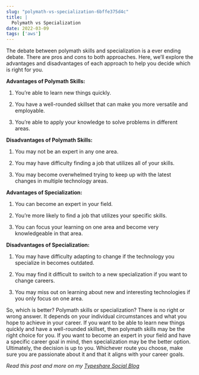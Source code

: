 ```yaml
---
slug: "polymath-vs-specialization-6bffe375d4c"
title: |
  Polymath vs Specialization
date: 2022-03-09
tags: ['aws']
---
```


The debate between polymath skills and specialization is a ever ending debate. There are pros and cons to both approaches. Here, we’ll explore the advantages and disadvantages of each approach to help you decide which is right for you.

<!-- more -->




**Advantages of Polymath Skills:**


1. You’re able to learn new things quickly.


2. You have a well-rounded skillset that can make you more versatile and employable.


3. You’re able to apply your knowledge to solve problems in different areas.


**Disadvantages of Polymath Skills:**


1. You may not be an expert in any one area.


2. You may have difficulty finding a job that utilizes all of your skills.


3. You may become overwhelmed trying to keep up with the latest changes in multiple technology areas.


**Advantages of Specialization:**


1. You can become an expert in your field.


2. You’re more likely to find a job that utilizes your specific skills.


3. You can focus your learning on one area and become very knowledgeable in that area.


**Disadvantages of Specialization:**


1. You may have difficulty adapting to change if the technology you specialize in becomes outdated.


2. You may find it difficult to switch to a new specialization if you want to change careers.


3. You may miss out on learning about new and interesting technologies if you only focus on one area.


So, which is better? Polymath skills or specialization? There is no right or wrong answer. It depends on your individual circumstances and what you hope to achieve in your career. If you want to be able to learn new things quickly and have a well-rounded skillset, then polymath skills may be the right choice for you. If you want to become an expert in your field and have a specific career goal in mind, then specialization may be the better option. Ultimately, the decision is up to you. Whichever route you choose, make sure you are passionate about it and that it aligns with your career goals.


*Read this post and more on my* [*Typeshare Social Blog*](https://typeshare.co/rajpandurangan/posts/polymath-vs-specialization-)


